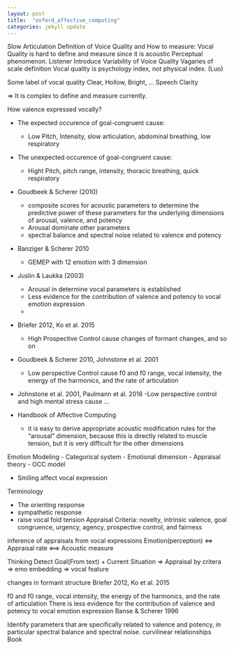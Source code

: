 ```yaml
---
layout: post
title:  "oxford_affective_computing"
categories: jekyll update
---
```


Slow Articulation
Definition of Voice Quality and How to measure:
Vocal Quality is hard to define and measure since it is acoustic Perceptual phenomenon.
Listener Introduce Variability of Voice Quality
Vagaries of scale definition
Vocal quality is psychology index, not physical index. (Luo)

Some label of vocal quality
Clear, Hollow, Bright, …
Speech Clarity

=> It is complex to define and measure currently.

How valence expressed vocally?
- The expected occurence of goal-congruent cause:
	- Low Pitch, Intensity, slow articulation, abdominal breathing, low respiratory
- The unexpected occurence of goal-congruent cause:
	- Hight Pitch, pitch range, intensity, thoracic breathing, quick respiratory

- Goudbeek & Scherer (2010)
	- composite scores for acoustic parameters  to determine the predictive power of these parameters
for the underlying dimensions of arousal, valence, and potency
	- Arousal dominate other parameters
	- spectral balance and spectral noise related to valence and potency

- Banziger & Scherer 2010
	- GEMEP with 12 emotion with 3 dimension
- Juslin & Laukka (2003)
	- Arousal in determine vocal parameters is established
	- Less evidence for the contribution of valence and potency to vocal emotion expression
	-
- Briefer 2012, Ko et al. 2015
	- High Prospective Control cause changes of formant changes, and so on
- Goudbeek & Scherer 2010, Johnstone et al. 2001
	- Low perspective Control cause  f0 and f0 range, vocal intensity, the energy of the harmonics, and the rate
of articulation
- Johnstone et al. 2001, Paulmann et al. 2016
	-Low perspective control and high mental stress cause …

- Handbook of Affective Computing
	- it is easy to derive appropriate acoustic modification rules for the “arousal” dimension, because this is directly related to muscle tension, but it is very difficult for the other dimensions


Emotion Modeling
	- Categorical system
	- Emotional dimension
	- Appraisal theory
	- OCC model


- Smiling affect vocal expression



Terminology
- The orienting response
- sympathetic response
- raise vocal fold tension
Appraisal Criteria:
novelty, intrinsic valence, goal congruence, urgency, agency, prospective control, and fairness

inference of appraisals from vocal expressions
Emotion(perception) <=> Appraisal rate <==> Acoustic measure

Thinking
Detect Goal(From text) + Current Situation => Appraisal by critera => emo embedding => vocal feature

changes in formant structure
Briefer 2012, Ko et al. 2015

 f0 and f0 range, vocal intensity, the energy of the harmonics, and the rate of articulation
There is less evidence for the contribution of valence and potency to vocal emotion expression
Banse & Scherer 1996

Identify parameters that are specifically related to valence and potency, in particular spectral balance and spectral noise.
curvilinear relationships
Book

